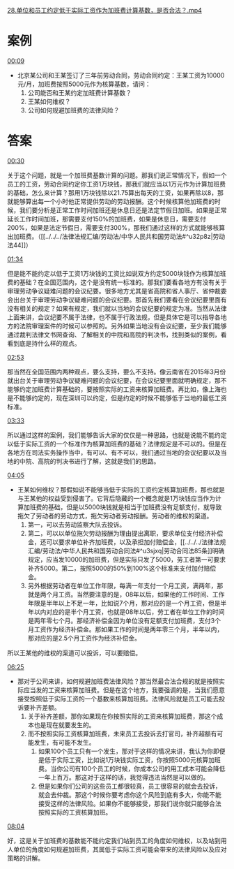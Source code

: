 [28.单位和员工约定低于实际工资作为加班费计算基数，是否合法？.mp4](file:///E:%5C法律实务%5CA314【游本春】【20小时200讲】劳动纠纷维权指南及企业风控管控宝典（200讲劳动合同签订法律风险防范与合规管理）%5C28.单位和员工约定低于实际工资作为加班费计算基数，是否合法？.mp4)
# 案例
[00:09](file:///E:%5C法律实务%5CA314【游本春】【20小时200讲】劳动纠纷维权指南及企业风控管控宝典（200讲劳动合同签订法律风险防范与合规管理）%5C28.单位和员工约定低于实际工资作为加班费计算基数，是否合法？.mp4#t=00:09)
- 北京某公司和王某签订了三年前劳动合同，劳动合同约定：王某工资为10000元/月，加班费按照5000元作为核算基数，请问：
	1. 公司能否和王某约定加班费计算基数？
	2. 王某如何维权？
	3. 公司如何规避加班费的法律风险？
# 答案
[00:30](file:///E:%5C法律实务%5CA314【游本春】【20小时200讲】劳动纠纷维权指南及企业风控管控宝典（200讲劳动合同签订法律风险防范与合规管理）%5C28.单位和员工约定低于实际工资作为加班费计算基数，是否合法？.mp4#t=00:30)

关于这个问题，就是一个加班费基数计算的问题。那我们说正常情况下，假如一个员工的工资，劳动合同约定你工资1万块钱，那我们就应当以1万元作为计算加班费的基础，怎么来计算？那用1万块钱除以21.75算出每天的工资，如果再除以8，那就能够算出每一个小时他正常提供劳动的劳动报酬。这个时候核算他加班费的时候，我们要分析是正常工作时间加班还是休息日还是法定节假日加班。如果是正常延长工作时间加班，那需要支付150%的加班费，如果是休息日，需要支付200%，如果是法定节假日，需要支付300%，那我们通过这样的方式就能够核算出加班费。（[[../../../法律法规汇编/劳动法/中华人民共和国劳动法#^u32p8z|劳动法44]]）

[01:34](file:///E:%5C法律实务%5CA314【游本春】【20小时200讲】劳动纠纷维权指南及企业风控管控宝典（200讲劳动合同签订法律风险防范与合规管理）%5C28.单位和员工约定低于实际工资作为加班费计算基数，是否合法？.mp4#t=01:34)

但是能不能约定以低于工资1万块钱的工资比如说双方约定5000块钱作为核算加班费的基础？在全国范围内，这个是没有统一标准的。那我们要看各地方有没有关于审理劳动争议疑难问题的会议纪要。很多地方尤其是省高院和省人事厅、省仲裁委会出台关于审理劳动争议疑难问题的会议纪要。那首先我们要看在会议纪要里面有没有相关的规定？如果有规定，我们就以当地的会议纪要的规定为准。当然从法律上面来讲，会议纪要不属于法律，也不属于行政法规，但是具体它是可以指导各地方的法院审理案件的时候可以参照的。另外如果当地没有会议纪要，至少我们能够通过裁判法律文书网查询、了解相关的中院和高院的判决书，找到类似的案例，看看到底是持什么样的观点。

[02:53](file:///E:%5C法律实务%5CA314【游本春】【20小时200讲】劳动纠纷维权指南及企业风控管控宝典（200讲劳动合同签订法律风险防范与合规管理）%5C28.单位和员工约定低于实际工资作为加班费计算基数，是否合法？.mp4#t=02:53)

那当然在全国范围内两种观点，要么支持，要么不支持。像云南省在2015年3月份就出台关于审理劳动争议疑难问题的会议纪要，在会议纪要里面就明确规定，那不能够约定加班费计算基础的，要按照实际的工资来核算加班费。再比如，像上海也是不能够约定的，现在深圳可以约定，但是约定的时候不能够低于当地的最低工资标准。

[03:33](file:///E:%5C法律实务%5CA314【游本春】【20小时200讲】劳动纠纷维权指南及企业风控管控宝典（200讲劳动合同签订法律风险防范与合规管理）%5C28.单位和员工约定低于实际工资作为加班费计算基数，是否合法？.mp4#t=03:33)

所以通过这样的案例，我们能够告诉大家的仅仅是一种思路，也就是说能不能约定以低于实际工资的一个标准作为核算加班费的基础？法律规定是不可以的。但是在各地方在司法实务操作当中，有可以、有不可以，我们通过当地的会议纪要以及当地的中院、高院的判决书进行了解，这就是我们的思路。

[04:05](file:///E:%5C法律实务%5CA314【游本春】【20小时200讲】劳动纠纷维权指南及企业风控管控宝典（200讲劳动合同签订法律风险防范与合规管理）%5C28.单位和员工约定低于实际工资作为加班费计算基数，是否合法？.mp4#t=04:05)

- 王某如何维权？那假如说不能够当低于实际的工资约定核算加班费，那也就是与王某他的权益受到侵害了。它背后隐藏的一个概念就是1万块钱应当作为计算加班费的基础，但是以5000块钱就是相当于加班费没有足额支付，就导致拖欠了劳动者的劳动方式，拖欠劳动者劳动报酬。劳动者的维权的渠道。
	1. 第一，可以去劳动监察大队去投诉。
	2. 第二，可以以单位拖欠劳动报酬为理由提出离职，要求单位支付经济补偿金，还可以要求单位补齐加班费，以及承担加付赔偿金，[[../../../法律法规汇编/劳动法/中华人民共和国劳动合同法#^u3sjxq|劳动合同法85条]]明确规定，应当发10000的加班费，但是实际只发了5000，劳工者第一可要求补齐5000。第二，按照5000的50%到100%这个标准来支付加付赔偿金。
	3. 另外根据劳动者在单位工作年限，每满一年支付一个月工资，满两年，那就是两个月工资。当然要注意的是，08年以后，如果他的工作时间、工作年限是半年以上不足一年，比如说7个月，那对应的是一个月工资，但是半年以内对应的是半个月工资，也就是08年以后，劳工者在单位工作的时间是两年零七个月。那经济补偿金因为单位没有足额支付加班费，支付3个月工资作为经济补偿金。那如果工作的时间是两年零三个月，半年以内，那对应的是2.5个月工资作为经济补偿金。

所以王某他的维权的渠道可以投诉，可以要赔偿。

[06:25](file:///E:%5C法律实务%5CA314【游本春】【20小时200讲】劳动纠纷维权指南及企业风控管控宝典（200讲劳动合同签订法律风险防范与合规管理）%5C28.单位和员工约定低于实际工资作为加班费计算基数，是否合法？.mp4#t=06:25)

- 那对于公司来讲，如何规避加班费法律风险？那当然最合法合规的就是按照实际应当发的工资来核算加班费。但是在这个地方，我要强调的是，当我们愿意接受按照低于实际工资的一个基数来核算加班费。法律风险就是员工可能去投诉要补齐差额。
	1. 关于补齐差额，那你如果现在你按照实际的工资来核算加班费，那这个成本也是现在就要发生的。
	2. 而不按照实际工资核算加班费，未来员工去投诉去打官司，补齐超额有可能发生，有可能不发生。
		1. 如果100个员工只有一个发生，那对于这样的情况来讲，我认为你即便是低于实际工资，比如说1万块钱实际工资，你按照5000元核算加班费。当你公司有100个员工的时候，你成本公司的用工成本可能会降低一年上百万。那这对于这样的话，我觉得违法当然是可以做的。
		2. 但是如果你们公司的这些员工都很较真，员工很容易的就会去投诉，就会去仲裁。那这个时候你要考虑你这个风险到底有多大，你能不能接受这样的法律风险。如果你不能够接受，那我们说你就只能够合法按照实际的工资核算加班。

[08:04](file:///E:%5C法律实务%5CA314【游本春】【20小时200讲】劳动纠纷维权指南及企业风控管控宝典（200讲劳动合同签订法律风险防范与合规管理）%5C28.单位和员工约定低于实际工资作为加班费计算基数，是否合法？.mp4#t=08:04)

好，这是关于加班费的基数能不能约定我们站到员工的角度如何维权，以及站到用人单位的角度如何规避加班费，其属低于实际工资可能会带来的法律风险以及应对策略的讲解。
